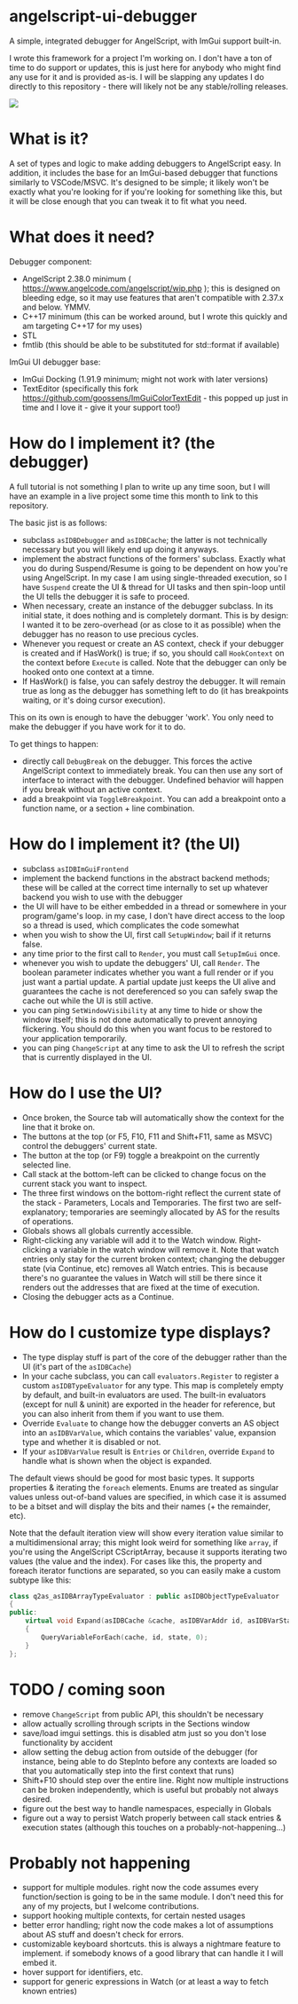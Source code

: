 # angelscript-ui-debugger
A simple, integrated debugger for AngelScript, with ImGui support built-in.

I wrote this framework for a project I'm working on.
I don't have a ton of time to do support or updates, this is just here for anybody who might find any use for it and is provided as-is.
I will be slapping any updates I do directly to this repository - there will likely not be any stable/rolling releases.

![](https://i.imgur.com/60Ep1N1.png)

# What is it?

A set of types and logic to make adding debuggers to AngelScript easy.
In addition, it includes the base for an ImGui-based debugger that functions
similarly to VSCode/MSVC. It's designed to be simple; it likely won't be exactly
what you're looking for if you're looking for something like this, but it will
be close enough that you can tweak it to fit what you need.

# What does it need?

Debugger component:
* AngelScript 2.38.0 minimum ( https://www.angelcode.com/angelscript/wip.php ); this is designed
  on bleeding edge, so it may use features that aren't compatible with 2.37.x and below. YMMV.
* C++17 minimum (this can be worked around, but I wrote this quickly and am targeting C++17 for my uses)
* STL
* fmtlib (this should be able to be substituted for std::format if available)

ImGui UI debugger base:
* ImGui Docking (1.91.9 minimum; might not work with later versions)
* TextEditor (specifically this fork https://github.com/goossens/ImGuiColorTextEdit - this popped up just in time and I love it - give it your support too!)

# How do I implement it? (the debugger)
A full tutorial is not something I plan to write up any time soon, but I will have an example in a live
project some time this month to link to this repository.

The basic jist is as follows:
* subclass `asIDBDebugger` and `asIDBCache`; the latter is not technically necessary but
  you will likely end up doing it anyways.
* implement the abstract functions of the formers' subclass. Exactly what you do during
  Suspend/Resume is going to be dependent on how you're using AngelScript. In my case
  I am using single-threaded execution, so I have `Suspend` create the UI & thread
  for UI tasks and then spin-loop until the UI tells the debugger it is safe to proceed.
* When necessary, create an instance of the debugger subclass. In its initial state, it does nothing and is completely dormant.
  This is by design: I wanted it to be zero-overhead (or as close to it as possible) when the debugger
  has no reason to use precious cycles.
* Whenever you request or create an AS context, check if your debugger is created and if
  HasWork() is true; if so, you should call `HookContext` on the context before `Execute` is called.
  Note that the debugger can only be hooked onto one context at a timne.
* If HasWork() is false, you can safely destroy the debugger. It will remain true as long as
  the debugger has something left to do (it has breakpoints waiting, or it's doing cursor execution).

This on its own is enough to have the debugger 'work'. You only need to make the debugger
if you have work for it to do.

To get things to happen:
* directly call `DebugBreak` on the debugger. This forces the active AngelScript context to immediately break.
  You can then use any sort of interface to interact with the debugger. Undefined behavior will happen
  if you break without an active context.
* add a breakpoint via `ToggleBreakpoint`. You can add a breakpoint onto a function name, or
  a section + line combination. 

# How do I implement it? (the UI)
* subclass `asIDBImGuiFrontend`
* implement the backend functions in the abstract backend methods; these will be called at the correct
  time internally to set up whatever backend you wish to use with the debugger
* the UI will have to be either embedded in a thread or somewhere in your program/game's loop.
  in my case, I don't have direct access to the loop so a thread is used, which complicates
  the code somewhat
* when you wish to show the UI, first call `SetupWindow`; bail if it returns false.
* any time prior to the first call to `Render`, you must call `SetupImGui` once.
* whenever you wish to update the debuggers' UI, call `Render`. The boolean parameter
  indicates whether you want a full render or if you just want a partial update.
  A partial update just keeps the UI alive and guarantees the cache is not dereferenced
  so you can safely swap the cache out while the UI is still active.
* you can ping `SetWindowVisibility` at any time to hide or show the window itself; this is
  not done automatically to prevent annoying flickering. You should do this when you want
  focus to be restored to your application temporarily.
* you can ping `ChangeScript` at any time to ask the UI to refresh the script that is currently
  displayed in the UI.

# How do I use the UI?
* Once broken, the Source tab will automatically show the context for the
  line that it broke on.
* The buttons at the top (or F5, F10, F11 and Shift+F11, same as MSVC) control
  the debuggers' current state.
* The button at the top (or F9) toggle a breakpoint on the currently
  selected line.
* Call stack at the bottom-left can be clicked to change focus on the current
  stack you want to inspect.
* The three first windows on the bottom-right reflect the current state of the stack -
  Parameters, Locals and Temporaries. The first two are self-explanatory; temporaries are
  seemingly allocated by AS for the results of operations.
* Globals shows all globals currently accessible.
* Right-clicking any variable will add it to the Watch window. Right-clicking a variable
  in the watch window will remove it. Note that watch entries only stay for the current
  broken context; changing the debugger state (via Continue, etc) removes all Watch entries.
  This is because there's no guarantee the values in Watch will still be there since it
  renders out the addresses that are fixed at the time of execution.
* Closing the debugger acts as a Continue.

# How do I customize type displays?
* The type display stuff is part of the core of the debugger rather
  than the UI (it's part of the `asIDBCache`)
* In your cache subclass, you can call `evaluators.Register` to register
  a custom `asIDBTypeEvaluator` for any type. This map is completely empty
  by default, and built-in evaluators are used. The built-in evaluators
  (except for null & uninit) are exported in the header for reference, but
  you can also inherit from them if you want to use them.
* Override `Evaluate` to change how the debugger converts an AS object into
  an `asIDBVarValue`, which contains the variables' value, expansion type and
  whether it is disabled or not.
* If your `asIDBVarValue` result is `Entries` or `Children`, override `Expand`
  to handle what is shown when the object is expanded.

The default views should be good for most basic types. It supports
properties & iterating the `foreach` elements. Enums are treated as singular
values unless out-of-band values are specified, in which case it is assumed
to be a bitset and will display the bits and their names (+ the remainder, etc).

Note that the default iteration view will show every iteration value similar to
a multidimensional array; this might look weird for something like `array`, if you're
using the AngelScript CScriptArray, because it supports iterating two values (the value
and the index). For cases like this, the property and foreach iterator functions are
separated, so you can easily make a custom subtype like this:

```cpp
class q2as_asIDBArrayTypeEvaluator : public asIDBObjectTypeEvaluator
{
public:
    virtual void Expand(asIDBCache &cache, asIDBVarAddr id, asIDBVarState &state) const override
    {
        QueryVariableForEach(cache, id, state, 0);
    }
};
```
  
# TODO / coming soon
* remove `ChangeScript` from public API, this shouldn't be necessary
* allow actually scrolling through scripts in the Sections window
* save/load imgui settings. this is disabled atm just so you don't lose functionality by accident
* allow setting the debug action from outside of the debugger (for instance, being able to
  do StepInto before any contexts are loaded so that you automatically step into the first
  context that runs)
* Shift+F10 should step over the entire line. Right now multiple instructions can be
  broken independently, which is useful but probably not always desired.
* figure out the best way to handle namespaces, especially in Globals
* figure out a way to persist Watch properly between call stack entries & execution states
  (although this touches on a probably-not-happening...)

# Probably not happening
* support for multiple modules. right now the code assumes every function/section
  is going to be in the same module. I don't need this for any of my projects, but I welcome contributions.
* support hooking multiple contexts, for certain nested usages
* better error handling; right now the code makes a lot of assumptions about AS stuff
  and doesn't check for errors.
* customizable keyboard shortcuts. this is always a nightmare feature to implement.
  if somebody knows of a good library that can handle it I will embed it.
* hover support for identifiers, etc.
* support for generic expressions in Watch (or at least a way to fetch known entries)
